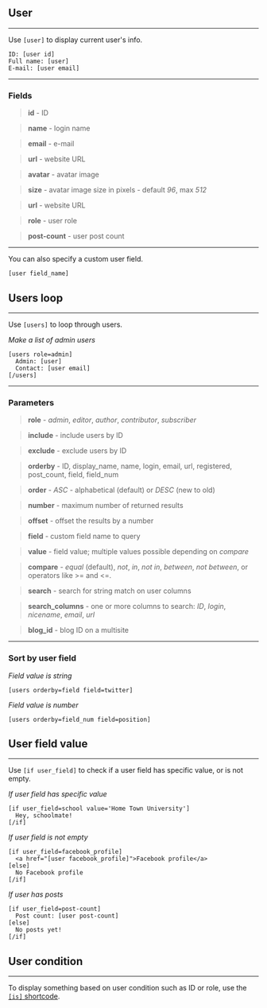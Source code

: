 
## User

---

Use `[user]` to display current user's info.

~~~
ID: [user id]
Full name: [user]
E-mail: [user email]
~~~

---

### Fields

> **id** - ID

> **name** - login name

> **email** - e-mail

> **url** - website URL

> **avatar** - avatar image

> **size** - avatar image size in pixels - default *96*, max *512*

> **url** - website URL

> **role** - user role

> **post-count** - user post count

---

You can also specify a custom user field.

~~~
[user field_name]
~~~

## Users loop

---

Use `[users]` to loop through users.

*Make a list of admin users*

~~~
[users role=admin]
  Admin: [user]
  Contact: [user email]
[/users]
~~~

---

### Parameters

> **role** - *admin*, *editor*, *author*, *contributor*, *subscriber*

> **include** - include users by ID

> **exclude** - exclude users by ID

> **orderby** - ID, display_name, name, login, email, url, registered, post_count, field, field_num

> **order** - *ASC* - alphabetical (default) or *DESC* (new to old)

> **number** - maximum number of returned results

> **offset** - offset the results by a number

> **field** - custom field name to query

> **value** - field value; multiple values possible depending on *compare*

> **compare** - *equal* (default), *not*, *in*, *not in*, *between*, *not between*, or operators like >= and <=.

> **search** - search for string match on user columns

> **search_columns** - one or more columns to search: *ID*, *login*, *nicename*, *email*, *url*

> **blog_id** - blog ID on a multisite

---

### Sort by user field

*Field value is string*

~~~
[users orderby=field field=twitter]
~~~

*Field value is number*

~~~
[users orderby=field_num field=position]
~~~

## User field value

---

Use `[if user_field]` to check if a user field has specific value, or is not empty.


*If user field has specific value*

~~~
[if user_field=school value='Home Town University']
  Hey, schoolmate!
[/if]
~~~

*If user field is not empty*

~~~
[if user_field=facebook_profile]
  <a href="[user facebook_profile]">Facebook profile</a>
[else]
  No Facebook profile
[/if]
~~~

*If user has posts*

~~~
[if user_field=post-count]
  Post count: [user post-count]
[else]
  No posts yet!
[/if]
~~~

## User condition

---

To display something based on user condition such as ID or role, use the [`[is]` shortcode](options-general.php?page=ccs_reference&tab=is).
